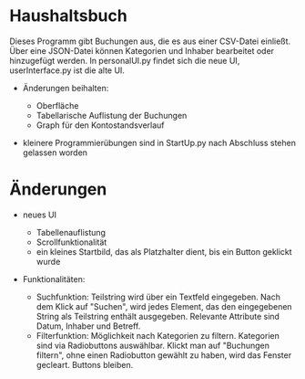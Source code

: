 # Haushaltsbuch
Dieses Programm gibt Buchungen aus, die es aus einer CSV-Datei einließt. 
Über eine JSON-Datei können Kategorien und Inhaber bearbeitet oder hinzugefügt werden.
In personalUI.py findet sich die neue UI, userInterface.py ist die alte UI.
-  Änderungen beihalten: 
    - Oberfläche
    - Tabellarische Auflistung der Buchungen
    - Graph für den Kontostandsverlauf

- kleinere Programmierübungen sind in StartUp.py nach Abschluss stehen gelassen worden

# Änderungen
- neues UI
  - Tabellenauflistung
  - Scrollfunktionalität
  - ein kleines Startbild, das als Platzhalter dient, bis ein Button geklickt wurde
    
- Funktionalitäten:
  - Suchfunktion: Teilstring wird über ein Textfeld eingegeben. Nach dem Klick auf "Suchen", wird jedes Element, das den eingegebenen String als Teilstring enthält ausgegeben. Relevante Attribute sind Datum, Inhaber und Betreff.
  - Filterfunktion: Möglichkeit nach Kategorien zu filtern. Kategorien sind via Radiobuttons auswählbar. Klickt man auf "Buchungen filtern", ohne einen Radiobutton gewählt zu haben, wird das Fenster gecleart. Buttons bleiben. 
